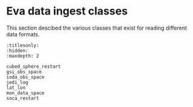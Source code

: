 # Eva data ingest classes

This section descibed the various classes that exist for reading different data formats.


```{toctree}
:titlesonly:
:hidden:
:maxdepth: 2

cubed_sphere_restart
gsi_obs_space
ioda_obs_space
jedi_log
lat_lon
mon_data_space
soca_restart
```
